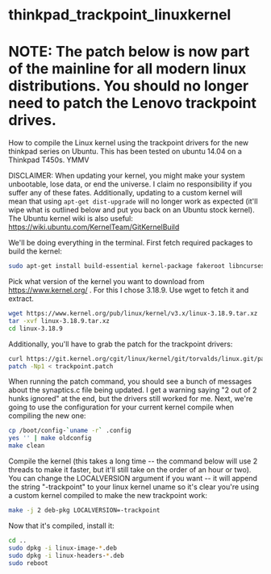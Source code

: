# thinkpad_trackpoint_linuxkernel

# NOTE: The patch below is now part of the mainline for all modern linux distributions. You should no longer need to patch the Lenovo trackpoint drives.


How to compile the Linux kernel using the trackpoint drivers for the new thinkpad series on Ubuntu. This has been tested on ubuntu 14.04 on a Thinkpad T450s. YMMV

DISCLAIMER: When updating your kernel, you might make your system unbootable, lose data, or end the universe. I claim no responsibility if you suffer any of these fates. Additionally, updating to a custom kernel will mean that using ```apt-get dist-upgrade``` will no longer work as expected (it'll wipe what is outlined below and put you back on an Ubuntu stock kernel). The Ubuntu kernel wiki is also useful: https://wiki.ubuntu.com/KernelTeam/GitKernelBuild

We'll be doing everything in the terminal. First fetch required packages to build the kernel:

```bash
sudo apt-get install build-essential kernel-package fakeroot libncurses5-dev
```

Pick what version of the kernel you want to download from https://www.kernel.org/ . For this I chose 3.18.9. Use wget to fetch it and extract.

```bash
wget https://www.kernel.org/pub/linux/kernel/v3.x/linux-3.18.9.tar.xz
tar -xvf linux-3.18.9.tar.xz
cd linux-3.18.9
```

Additionally, you'll have to grab the patch for the trackpoint drivers:

```bash
curl https://git.kernel.org/cgit/linux/kernel/git/torvalds/linux.git/patch/?id=b314acaccd7e0d55314d96be4a33b5f50d0b3344 > trackpoint.patch
patch -Np1 < trackpoint.patch

```

When running the patch command, you should see a bunch of messages about the synaptics.c file being updated. I get a warning saying "2 out of 2 hunks ignored" at the end, but the drivers still worked for me. Next, we're going to use the configuration for your current kernel compile when compiling the new one:

```bash
cp /boot/config-`uname -r` .config
yes '' | make oldconfig
make clean
```

Compile the kernel (this takes a long time -- the command below will use 2 threads to make it faster, but it'll still take on the order of an hour or two). You can change the LOCALVERSION argument if you want -- it will append the string "-trackpoint" to your linux kernel uname so it's clear you're using a custom kernel compiled to make the new trackpoint work:

```bash
make -j 2 deb-pkg LOCALVERSION=-trackpoint
```

Now that it's compiled, install it:

```bash
cd ..
sudo dpkg -i linux-image-*.deb
sudo dpkg -i linux-headers-*.deb
sudo reboot

```



